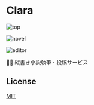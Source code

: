 # Clara

![top](https://user-images.githubusercontent.com/49052459/235670728-67f9b7bb-1f9e-42b7-b6c8-0914db8dcfaa.png)

![novel](https://user-images.githubusercontent.com/49052459/235670991-b33f234f-b67e-45f2-80df-c4a9da1c96ff.png)

![editor](https://user-images.githubusercontent.com/49052459/235671249-8eebb23b-ba8c-4de6-8fb0-dca3062bbd9d.png)

✍🏻 縦書き小説執筆・投稿サービス

## License

[MIT](./LICENSE)
